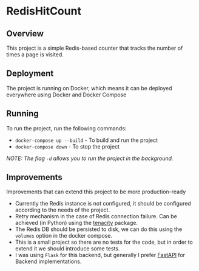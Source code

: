 # RedisHitCount

## Overview
This project is a simple Redis-based counter that tracks the number of times a page is visited.

## Deployment
The project is running on Docker, which means it can be deployed everywhere using
Docker and Docker Compose

## Running
To run the project, run the following commands:
* `docker-compose up --build` - To build and run the project
* `docker-compose down` - To stop the project

*NOTE: The flag `-d` allows you to run the project in the background.*

## Improvements
Improvements that can extend this project to be more production-ready
* Currently the Redis instance is not configured, it should be configured according to the needs of the project.
* Retry mechanism in the case of Redis connection failure. Can be achieved (in Python) 
using the [tenacity](https://pypi.org/project/tenacity/) package.
* The Redis DB should be persisted to disk, we can do this using the `volumes` option in the docker compose.
* This is a small project so there are no tests for the code, but in order to extend it we should introduce some tests.
* I was using `Flask` for this backend, but generally I prefer [FastAPI](https://fastapi.tiangolo.com/) for Backend implementations.